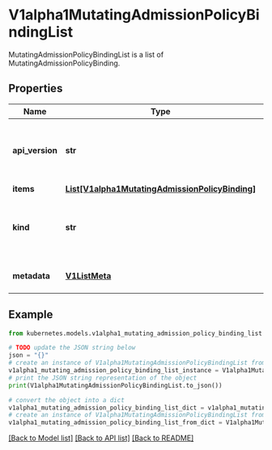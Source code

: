 # V1alpha1MutatingAdmissionPolicyBindingList

MutatingAdmissionPolicyBindingList is a list of MutatingAdmissionPolicyBinding.

## Properties

Name | Type | Description | Notes
------------ | ------------- | ------------- | -------------
**api_version** | **str** | APIVersion defines the versioned schema of this representation of an object. Servers should convert recognized schemas to the latest internal value, and may reject unrecognized values. More info: https://git.k8s.io/community/contributors/devel/sig-architecture/api-conventions.md#resources | [optional] 
**items** | [**List[V1alpha1MutatingAdmissionPolicyBinding]**](V1alpha1MutatingAdmissionPolicyBinding.md) | List of PolicyBinding. | 
**kind** | **str** | Kind is a string value representing the REST resource this object represents. Servers may infer this from the endpoint the client submits requests to. Cannot be updated. In CamelCase. More info: https://git.k8s.io/community/contributors/devel/sig-architecture/api-conventions.md#types-kinds | [optional] 
**metadata** | [**V1ListMeta**](V1ListMeta.md) | Standard list metadata. More info: https://git.k8s.io/community/contributors/devel/sig-architecture/api-conventions.md#types-kinds | [optional] 

## Example

```python
from kubernetes.models.v1alpha1_mutating_admission_policy_binding_list import V1alpha1MutatingAdmissionPolicyBindingList

# TODO update the JSON string below
json = "{}"
# create an instance of V1alpha1MutatingAdmissionPolicyBindingList from a JSON string
v1alpha1_mutating_admission_policy_binding_list_instance = V1alpha1MutatingAdmissionPolicyBindingList.from_json(json)
# print the JSON string representation of the object
print(V1alpha1MutatingAdmissionPolicyBindingList.to_json())

# convert the object into a dict
v1alpha1_mutating_admission_policy_binding_list_dict = v1alpha1_mutating_admission_policy_binding_list_instance.to_dict()
# create an instance of V1alpha1MutatingAdmissionPolicyBindingList from a dict
v1alpha1_mutating_admission_policy_binding_list_from_dict = V1alpha1MutatingAdmissionPolicyBindingList.from_dict(v1alpha1_mutating_admission_policy_binding_list_dict)
```
[[Back to Model list]](../README.md#documentation-for-models) [[Back to API list]](../README.md#documentation-for-api-endpoints) [[Back to README]](../README.md)


